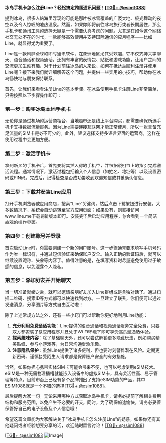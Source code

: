 **冰岛手机卡怎么注册Line？轻松搞定跨国通讯问题！[[TG💪+ @esim1088](https://t.me/s/esim1088)]**

提到冰岛，很多人脑海里浮现的可能是那片被冰雪覆盖的广袤大地、极光舞动的夜空以及令人惊叹的地热温泉。然而，如果你即将前往冰岛旅行或者长期居住，那么手机卡和通讯工具的选择无疑是一个需要认真考虑的问题。尤其是在如今这个网络社交无处不在的时代，一款能够高效使用并支持国际通信的应用程序——比如Line，就显得尤为重要了。

Line是一款风靡全球的即时通讯软件，在亚洲地区尤其受欢迎。它不仅支持文字聊天、语音通话和视频通话，还拥有丰富的表情包、贴纸和游戏功能，让用户之间的交流更加生动有趣。对于计划前往冰岛的人来说，如何在抵达后顺利注册并使用Line呢？接下来我们就详细解答这个问题，并提供一些实用的小技巧，帮助你在冰岛畅快地与朋友保持联系。

首先，让我们来看看注册Line的基本步骤。在冰岛使用手机卡注册Line非常简单，只需按照以下步骤操作即可：

### 第一步：购买冰岛本地手机卡

无论你是通过机场的运营商柜台、当地超市还是线上平台购买，都需要确保所选手机卡支持数据流量服务。因为Line需要连接互联网才能正常使用，所以一张具备充足流量的SIM卡是必不可少的。此外，建议选择支持多语言界面的运营商，这样在使用过程中会更加方便。

### 第二步：激活手机卡

拿到新买的手机卡后，首先要将其插入你的手机中，并根据说明书上的指引完成激活流程。通常情况下，激活过程包括输入个人信息（如姓名、地址等）以及设置密码或PIN码。完成后，记得检查是否成功接收到欢迎短信或其他确认信息。

### 第三步：下载并安装Line应用

打开手机浏览器或应用商店，搜索“Line”关键词，然后点击下载按钮进行安装。大多数情况下，系统会自动跳转至官方应用页面；如果没有，则直接访问www.line.me下载最新版本即可。安装完毕后启动应用程序，你会看到一个简洁直观的操作界面。

### 第四步：创建账号并登录

首次启动Line时，你需要创建一个新的用户账号。这一步骤通常要求填写手机号码作为唯一标识符，并通过短信验证来确保账户安全。输入正确的验证码后，就可以继续设置昵称、头像等内容了。值得注意的是，在填写资料时尽量避免使用过于敏感的信息，以免泄露个人隐私。

### 第五步：添加好友并开始聊天

当一切准备就绪之后，就可以邀请亲朋好友加入Line群组或是单独对话了。通过扫描二维码、搜索ID等方式都可以快速找到对方。一旦建立了联系，你们便可以通过发送消息、分享图片等方式自由互动啦！

除了上述常规方法之外，还有一些小窍门可以帮助你更好地利用Line功能：

1. **充分利用免费通话功能**：Line提供的语音通话和视频通话服务完全免费，只要双方都安装了该应用程序并且处于Wi-Fi环境下即可享受高质量通话体验。
2. **探索趣味内容**：除了基础聊天外，还可以尝试解锁更多隐藏玩法，例如购买精美贴纸、参与小游戏等，为日常沟通增添乐趣。
3. **注意隐私保护**：虽然Line提供了诸多便利，但也要时刻警惕潜在风险。定期更新密码、谨慎接受陌生人请求都是保障账户安全的有效措施。

当然，如果你担心携带实体SIM卡可能会带来不便，也可以考虑使用eSIM技术。eSIM是一种无需物理插槽就能嵌入设备中的虚拟SIM卡，具有灵活性高、易于管理等特点。目前市面上已经有多个品牌推出了支持eSIM功能的产品，其中ESIM1088就是一个不错的选择[[TG💪+ @esim1088](https://t.me/s/esim1088)]。

最后提醒大家一句，无论采用哪种方式获取冰岛手机卡，请务必提前了解相关费用结构和服务范围，以免产生不必要的开支。同时，为了确保旅途愉快，请务必妥善保管好自己的电子设备及个人信息哦！

希望这篇文章能为大家解决关于“冰岛手机卡怎么注册Line”的疑惑。如果你还有其他疑问或者经验想要分享的话，欢迎随时留言讨论！[[TG💪+ @esim1088](https://t.me/s/esim1088)] 

[[TG💪+ @esim1088](https://t.me/s/esim1088) ![Image](https://i.postimg.cc/4NQfJmqS/Snipaste-2025-05-13-00-14-12.png)]